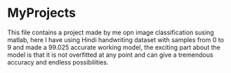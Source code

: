 # MyProjects

This file contains a project made by me opn image classification susing matlab, here I have using Hindi handwriting dataset with samples from 0 to 9 and made a 99.025 accurate working model, the exciting part about the model is that it is not overfitted at any point and can give a tremendous accuracy and endless possibilities. 
